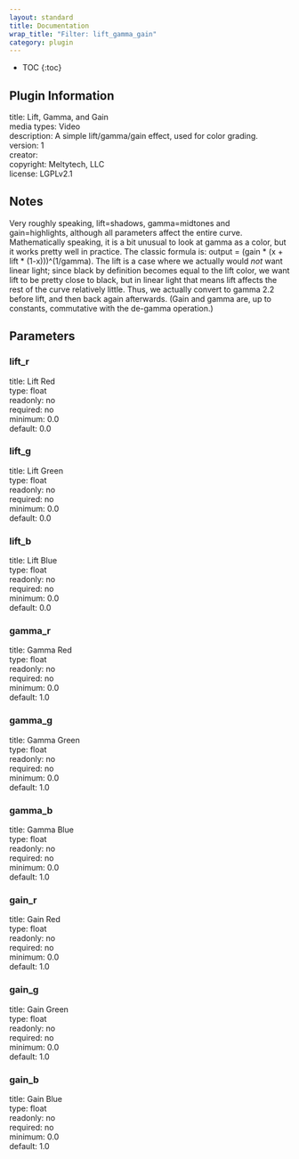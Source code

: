 ```yaml
---
layout: standard
title: Documentation
wrap_title: "Filter: lift_gamma_gain"
category: plugin
---
```

* TOC
{:toc}

## Plugin Information

title: Lift, Gamma, and Gain  
media types:
Video  
description: A simple lift/gamma/gain effect, used for color grading.  
version: 1  
creator:   
copyright: Meltytech, LLC  
license: LGPLv2.1  

## Notes

Very roughly speaking, lift=shadows, gamma=midtones and gain=highlights, although all parameters affect the entire curve. Mathematically speaking, it is a bit unusual to look at gamma as a color, but it works pretty well in practice. The classic formula is: output = (gain * (x + lift * (1-x)))^(1/gamma). The lift is a case where we actually would _not_ want linear light; since black by definition becomes equal to the lift color, we want lift to be pretty close to black, but in linear light that means lift affects the rest of the curve relatively little. Thus, we actually convert to gamma 2.2 before lift, and then back again afterwards. (Gain and gamma are, up to constants, commutative with the de-gamma operation.)

## Parameters

### lift_r

title: Lift Red    
type: float  
readonly: no  
required: no  
minimum: 0.0  
default: 0.0  

### lift_g

title: Lift Green    
type: float  
readonly: no  
required: no  
minimum: 0.0  
default: 0.0  

### lift_b

title: Lift Blue    
type: float  
readonly: no  
required: no  
minimum: 0.0  
default: 0.0  

### gamma_r

title: Gamma Red    
type: float  
readonly: no  
required: no  
minimum: 0.0  
default: 1.0  

### gamma_g

title: Gamma Green    
type: float  
readonly: no  
required: no  
minimum: 0.0  
default: 1.0  

### gamma_b

title: Gamma Blue    
type: float  
readonly: no  
required: no  
minimum: 0.0  
default: 1.0  

### gain_r

title: Gain Red    
type: float  
readonly: no  
required: no  
minimum: 0.0  
default: 1.0  

### gain_g

title: Gain Green    
type: float  
readonly: no  
required: no  
minimum: 0.0  
default: 1.0  

### gain_b

title: Gain Blue    
type: float  
readonly: no  
required: no  
minimum: 0.0  
default: 1.0  

